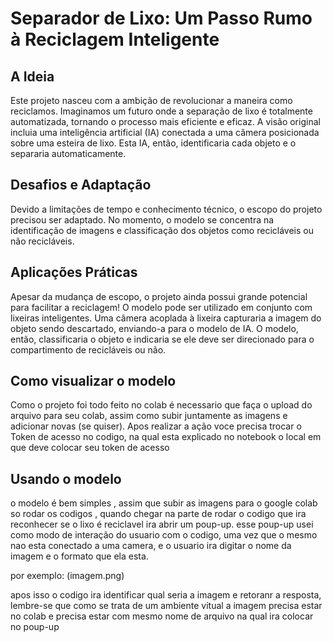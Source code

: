 # Separador de Lixo: Um Passo Rumo à Reciclagem Inteligente


## A Ideia
Este projeto nasceu com a ambição de revolucionar a maneira como reciclamos. Imaginamos um futuro onde a separação de lixo é totalmente automatizada, tornando o processo mais eficiente e eficaz. A visão original incluia uma inteligência artificial (IA) conectada a uma câmera posicionada sobre uma esteira de lixo. Esta IA, então, identificaria cada objeto e o separaria automaticamente.

## Desafios e Adaptação
Devido a limitações de tempo e conhecimento técnico, o escopo do projeto precisou ser adaptado. No momento, o modelo se concentra na identificação de imagens e classificação dos objetos como recicláveis ou não recicláveis.

## Aplicações Práticas
Apesar da mudança de escopo, o projeto ainda possui grande potencial para facilitar a reciclagem! O modelo pode ser utilizado em conjunto com lixeiras inteligentes. Uma câmera acoplada à lixeira capturaria a imagem do objeto sendo descartado, enviando-a para o modelo de IA. O modelo, então, classificaria o objeto e indicaria se ele deve ser direcionado para o compartimento de recicláveis ou não.

## Como visualizar o modelo
Como o projeto foi todo feito no colab é necessario que faça o upload do arquivo para seu colab, assim como subir juntamente as imagens e adicionar novas (se quiser).
Apos realizar a ação voce precisa trocar o Token de acesso no codigo, na qual esta explicado no notebook o local em que deve colocar seu token de acesso

## Usando o modelo
o modelo é bem simples , assim que subir as imagens para o google colab so rodar os codigos , quando chegar na parte de rodar o codigo que ira reconhecer se o lixo é reciclavel ira abrir um poup-up.
esse poup-up usei como modo de interação do usuario com o codigo, uma vez que o mesmo nao esta conectado a uma camera, e o usuario ira digitar o nome da imagem e o formato que ela esta.

por exemplo: (imagem.png)

apos isso o codigo ira identificar qual seria a imagem e retoranr a resposta, lembre-se que como se trata de um ambiente vitual a imagem precisa estar no colab e precisa estar com mesmo nome de arquivo na qual ira colocar no poup-up
